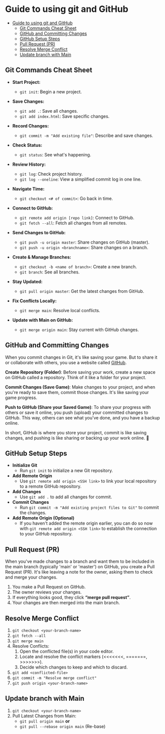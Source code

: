 # Guide to using git and GitHub

- [Guide to using git and GitHub](#guide-to-using-git-and-github)
  - [Git Commands Cheat Sheet](#git-commands-cheat-sheet)
  - [GitHub and Committing Changes](#github-and-committing-changes)
  - [GitHub Setup Steps](#github-setup-steps)
  - [Pull Request (PR)](#pull-request-pr)
  - [Resolve Merge Conflict](#resolve-merge-conflict)
  - [Update branch with Main](#update-branch-with-main)

## Git Commands Cheat Sheet

- **Start Project:**

  - `git init`: Begin a new project.

- **Save Changes:**

  - `git add .`: Save all changes.
  - `git add index.html`: Save specific changes.

- **Record Changes:**

  - `git commit -m "Add existing file"`: Describe and save changes.

- **Check Status:**

  - `git status`: See what's happening.

- **Review History:**

  - `git log`: Check project history.
  - `git log --oneline`: View a simplified commit log in one line.

- **Navigate Time:**

  - `git checkout <# of commit>`: Go back in time.

- **Connect to GitHub:**

  - `git remote add origin [repo link]`: Connect to GitHub.
  - `git fetch --all`: Fetch all changes from all remotes.

- **Send Changes to GitHub:**

  - `git push -u origin master`: Share changes on GitHub (master).
  - `git push -u origin <branchname>`: Share changes on a branch.

- **Create & Manage Branches:**

  - `git checkout -b <name of branch>`: Create a new branch.
  - `git branch`: See all branches.

- **Stay Updated:**

  - `git pull origin master`: Get the latest changes from GitHub.

- **Fix Conflicts Locally:**

  - `git merge main`: Resolve local conflicts.

- **Update with Main on GitHub:**

  - `git merge origin main`: Stay current with GitHub changes.

## GitHub and Committing Changes

When you commit changes in Git, it's like saving your game. But to share it or
collaborate with others, you use a website called [GitHub](http://www.github.com).

**Create Repository (Folder)**: Before saving your work, create a new space on GitHub
called a repository.
Think of it like a folder for your project.

**Commit Changes (Save Game)**: Make changes to your project, and when you're ready
to save them, commit those changes. It's like saving your game progress.

**Push to GitHub (Share your Saved Game)**: To share your progress with others or
save it online, you push (upload) your committed changes to GitHub.
This way, others can see what you've done, and you have a backup online.

In short, GitHub is where you store your project, commit is like saving changes,
and pushing is like sharing or backing up your work online. 🚀

## GitHub Setup Steps

- **Initialize Git**
  - Run `git init` to initialize a new Git repository.
- **Add Remote Origin**
  - Use `git remote add origin <SSH link>` to link your local
    repository to a remote GitHub repository.
- **Add Changes**
  - Use `git add .` to add all changes for commit.
- **Commit Changes**
  - Run `git commit -m "Add existing project files to Git"` to
    commit the changes.
- **Add Remote Origin (Optional)**
  - If you haven't added the remote origin earlier,
    you can do so now with `git remote add origin <SSH link>` to establish the connection
    to your GitHub repository.

## Pull Request (PR)

When you've made changes to a branch and want them to be included in the main branch
(typically 'main' or 'master') on GitHub, you create a Pull Request (PR).
It's like leaving a note for the owner, asking them to check and merge your changes.

1. You make a Pull Request on GitHub.
2. The owner reviews your changes.
3. If everything looks good, they click **“merge pull request”**.
4. Your changes are then merged into the main branch.

## Resolve Merge Conflict

1. `git checkout <your-branch-name>`
2. `git fetch --all`
3. `git merge main`
4. Resolve Conflicts:
   1. Open the conflicted file(s) in your code editor.
   2. Locate and resolve the conflict markers (<<<<<<<, =======, >>>>>>>).
   3. Decide which changes to keep and which to discard.
5. `git add <conflicted-file>`
6. `git commit -m "Resolve merge conflict"`
7. `git push origin <your-branch-name>`

## Update branch with Main

1. `git checkout <your-branch-name>`
2. Pull Latest Changes from Main:
   - `git pull origin main` **or**
   - `git pull --rebase origin main` (Re-base)
